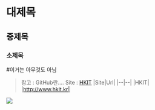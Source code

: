 # 대제목
## 중제목
### 소제목
#이거는 아무것도 아님
> 참고 : GitHub란....
Site : [HKIT](http://www.hkit.kr)
|Site|Url|
|--|--|
|HKIT| |http://www.hkit.kr|
<img src="https://www.google.com/images/branding/googlelogo/2x/googlelogo_color_272x92dp.png">
